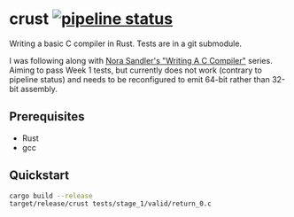 # crust [![pipeline status](https://gitlab.com/jameshiew/crust/badges/master/pipeline.svg)](https://gitlab.com/jameshiew/crust/commits/master)

Writing a basic C compiler in Rust. Tests are in a git submodule.

I was following along with [Nora Sandler's "Writing A C Compiler"](https://norasandler.com/2017/11/29/Write-a-Compiler.html) series. Aiming to pass Week 1 tests, but currently does not work (contrary to pipeline status) and needs to be reconfigured to emit 64-bit rather than 32-bit assembly.

## Prerequisites
* Rust
* gcc

## Quickstart
```bash
cargo build --release
target/release/crust tests/stage_1/valid/return_0.c
```
